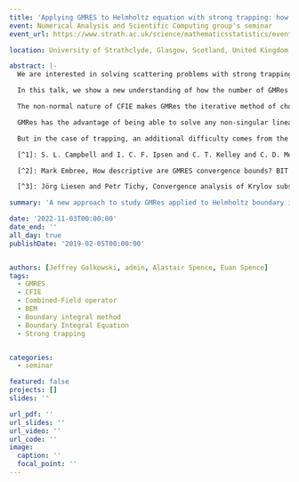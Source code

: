 ```yaml
---
title: 'Applying GMRES to Helmholtz equation with strong trapping: how does the number of iterations depend on the frequency?'
event: Numerical Analysis and Scientific Computing group's seminar
event_url: https://www.strath.ac.uk/science/mathematicsstatistics/events/

location: University of Strathclyde, Glasgow, Scotland, United Kingdom

abstract: |-
  We are interested in solving scattering problems with strong trapping using the Combined Field Integral Equation (CFIE) and the Generalized Minimal Residual method (GMRes).

  In this talk, we show a new understanding of how the number of GMRes iterations depends on frequency in this situation.

  The non-normal nature of CFIE makes GMRes the iterative method of choice for solving linear systems stemming from its discretisation.

  GMRes has the advantage of being able to solve any non-singular linear system, in particular non-normal. But the convergence analysis becomes less straightforward in this case, because it requires more information than just the spectrum. Bounds for GMRes applied to non-normal matrices can be derived using condition number of eigenvalues, numerical range or pseudo-spectrum [^2][^3].

  But in the case of trapping, an additional difficulty comes from the solution operator whose norm grows exponentially through a sequence of frequencies tending to infinity, with the density of these ``bad'' frequencies increasing as the frequency increases. In this case, the spectrum of the associated matrix has the form of a cluster with outliers near the origin. Following [^1] where matrices with similar spectra are studied, we provide a new analysis of the GMRes convergence taking into account this particular distribution.

  [^1]: S. L. Campbell and I. C. F. Ipsen and C. T. Kelley and C. D. Meyer, GMRES and the minimal polynomial. Oxford University Computing Laboratory, 1999.

  [^2]: Mark Embree, How descriptive are GMRES convergence bounds? BIT Numerical Mathematics, 1996.

  [^3]: Jörg Liesen and Petr Tichy, Convergence analysis of Krylov subspace methods. GAMM-Mitteilungen, 2004.

summary: 'A new approach to study GMRes applied to Helmholtz boundary integral equation in presence of strong trapping.'

date: '2022-11-03T00:00:00'
date_end: ''
all_day: true
publishDate: '2019-02-05T00:00:00'


authors: [Jeffrey Galkowski, admin, Alastair Spence, Euan Spence]
tags:
  - GMRES
  - CFIE
  - Combined-Field operator
  - BEM
  - Boundary integral method
  - Boundary Integral Equation
  - Strong trapping


categories: 
  - seminar

featured: false
projects: []
slides: ''

url_pdf: ''
url_slides: ''
url_video: ''
url_code: ''
image:
  caption: ''
  focal_point: ''
---
```

